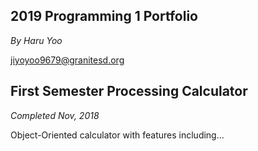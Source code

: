 ## 2019 Programming 1 Portfolio
_By Haru Yoo_

jiyoyoo9679@granitesd.org

## First Semester Processing Calculator
_Completed Nov, 2018_

Object-Oriented calculator with features including...
